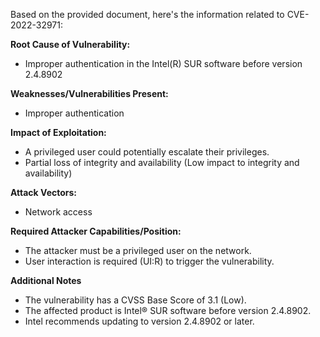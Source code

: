 Based on the provided document, here's the information related to CVE-2022-32971:

**Root Cause of Vulnerability:**
* Improper authentication in the Intel(R) SUR software before version 2.4.8902

**Weaknesses/Vulnerabilities Present:**
* Improper authentication

**Impact of Exploitation:**
*  A privileged user could potentially escalate their privileges.
*  Partial loss of integrity and availability (Low impact to integrity and availability)

**Attack Vectors:**
* Network access

**Required Attacker Capabilities/Position:**
* The attacker must be a privileged user on the network.
* User interaction is required (UI:R) to trigger the vulnerability.

**Additional Notes**
* The vulnerability has a CVSS Base Score of 3.1 (Low).
* The affected product is Intel® SUR software before version 2.4.8902.
* Intel recommends updating to version 2.4.8902 or later.